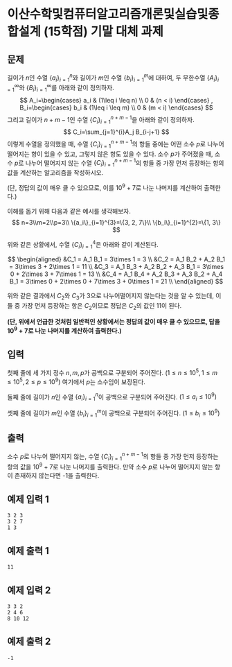 # 이산수학및컴퓨터알고리즘개론및실습및종합설계 (15학점) 기말 대체 과제

## 문제

길이가 $n$인 수열 $\{a_i\}_{i=1}^{n}$와 길이가 $m$인 수열 $\{b_i\}_{i=1}^{m}$에 대하여, 두 무한수열 $\{A_i\}_{i=1}^{\infty}$와 $\{B_i\}_{i=1}^{\infty}$를 아래와 같이 정의하자.
$$
A_i=\begin{cases}
		a_i & (1\leq i \leq n) \\
		0 & (n < i)
	\end{cases}
,
B_i=\begin{cases}
		b_i & (1\leq i \leq m) \\
		0 & (m < i)
	\end{cases}
$$
그리고 길이가 $n+m-1$인 수열 $\{C_i\}_{i=1}^{n+m-1}$을 아래와 같이 정의하자.
$$
C_i=\sum_{j=1}^{i}A_j B_{i-j+1}
$$
이렇게 수열을 정의했을 때, 수열 $\{C_i\}_{i=1}^{n+m-1}$의 항들 중에는 어떤 소수 $p$로 나누어떨어지는 항이 있을 수 있고, 그렇지 않은 항도 있을 수 있다. 소수 $p$가 주어졌을 때, 소수 $p$로 나누어 떨어지지 않는 수열 $\{C_i\}_{i=1}^{n+m-1}$의 항들 중 가장 먼저 등장하는 항의 값을 계산하는 알고리즘을 작성하시오.

(단, 정답의 값이 매우 클 수 있으므로, 이를 $10^9+7$로 나눈 나머지를 계산하여 출력한다.)

이해를 돕기 위해 다음과 같은 예시를 생각해보자.
$$
n=3\\m=2\\p=3\\
\{a_i\}_{i=1}^{3}=\{3, 2, 7\}\\
\{b_i\}_{i=1}^{2}=\{1, 3\}
$$

위와 같은 상황에서, 수열 $\{C_i\}_{i=1}^{4}$은 아래와 같이 계산된다.

$$
\begin{aligned}
&C_1 = A_1 B_1 = 3\times 1 = 3 \\
&C_2 = A_1 B_2 + A_2 B_1 = 3\times 3 + 2\times 1 = 11 \\
&C_3 = A_1 B_3 + A_2 B_2 + A_3 B_1 = 3\times 0 + 2\times 3 + 7\times 1 = 13 \\
&C_4 = A_1 B_4 + A_2 B_3 + A_3 B_2 + A_4 B_1 = 3\times 0 + 2\times 0 + 7\times 3 + 0\times 1 = 21 \\
\end{aligned}
$$

위와 같은 결과에서 $C_2$와 $C_3$가 $3$으로 나누어떨어지지 않는다는 것을 알 수 있는데, 이 둘 중 가장 먼저 등장하는 항은 $C_2$이므로 정답은 $C_2$의 값인 $11$이 된다. 

**(단, 위에서 언급한 것처럼 일반적인 상황에서는 정답의 값이 매우 클 수 있으므로, 답을 $10^9+7$로 나눈 나머지를 계산하여 출력한다.)**

## 입력

첫째 줄에 세 가지 정수 $n, m, p$가 공백으로 구분되어 주어진다. $(1\leq n \leq 10^5, 1\leq m \leq 10^5, 2\leq p \leq 10^9)$ 여기에서 $p$는 소수임이 보장된다.

둘째 줄에 길이가 $n$인 수열 $\{a_i\}_{i=1}^{n}$이 공백으로 구분되어 주어진다. $(1\leq a_i \leq 10^9)$

셋째 줄에 길이가 $m$인 수열 $\{b_i\}_{i=1}^{m}$이 공백으로 구분되어 주어진다. $(1\leq b_i \leq 10^9)$



## 출력

소수 $p$로 나누어 떨어지지 않는, 수열 $\{C_i\}_{i=1}^{n+m-1}$의 항들 중 가장 먼저 등장하는 항의 값을 $10^9+7$로 나눈 나머지를 출력한다. 만약 소수 $p$로 나누어 떨어지지 않는 항이 존재하지 않는다면 -1을 출력한다.

## 예제 입력 1
```
3 2 3
3 2 7
1 3
```

## 예제 출력 1
```
11
```

## 예제 입력 2
```
3 3 2
2 4 6
8 10 12
```

## 예제 출력 2
```
-1
```